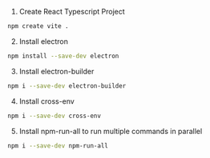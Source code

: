 1. Create React Typescript Project

```bash
npm create vite .
```

2. Install electron

```bash
npm install --save-dev electron
```

<!-- OR

```bash
npm install -g cnpm --registry=http://registry.npm.taobao.org
```

```bash
cnpm install --save-dev electron
``` -->

3. Install electron-builder

```bash
npm i --save-dev electron-builder
```

<!-- OR

```bash
cnpm i --save-dev electron-builder
``` -->

4. Install cross-env

```bash
npm i --save-dev cross-env
```

5. Install npm-run-all to run multiple commands in parallel

```bash
npm i --save-dev npm-run-all
```
